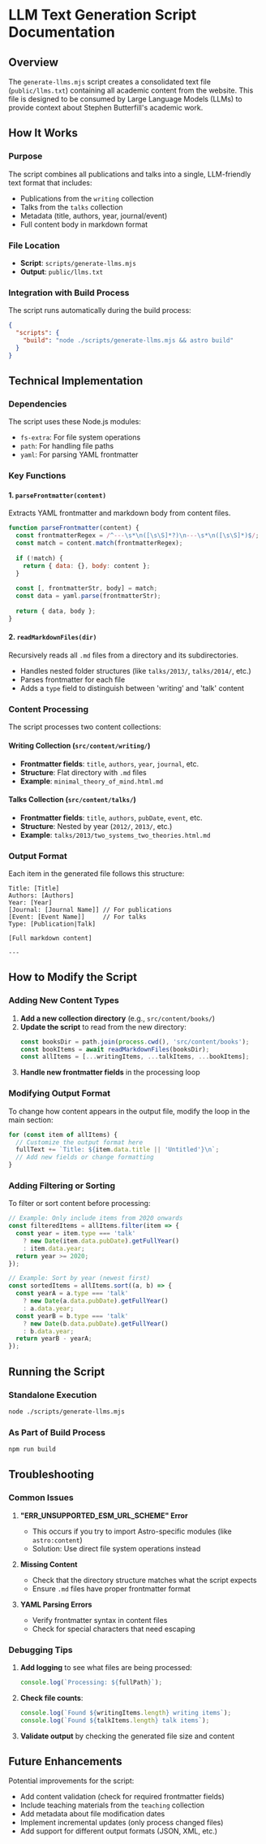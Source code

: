 # LLM Text Generation Script Documentation

## Overview

The `generate-llms.mjs` script creates a consolidated text file (`public/llms.txt`) containing all academic content from the website. This file is designed to be consumed by Large Language Models (LLMs) to provide context about Stephen Butterfill's academic work.

## How It Works

### Purpose
The script combines all publications and talks into a single, LLM-friendly text format that includes:
- Publications from the `writing` collection
- Talks from the `talks` collection
- Metadata (title, authors, year, journal/event)
- Full content body in markdown format

### File Location
- **Script**: `scripts/generate-llms.mjs`
- **Output**: `public/llms.txt`

### Integration with Build Process
The script runs automatically during the build process:
```json
{
  "scripts": {
    "build": "node ./scripts/generate-llms.mjs && astro build"
  }
}
```

## Technical Implementation

### Dependencies
The script uses these Node.js modules:
- `fs-extra`: For file system operations
- `path`: For handling file paths
- `yaml`: For parsing YAML frontmatter

### Key Functions

#### 1. `parseFrontmatter(content)`
Extracts YAML frontmatter and markdown body from content files.

```javascript
function parseFrontmatter(content) {
  const frontmatterRegex = /^---\s*\n([\s\S]*?)\n---\s*\n([\s\S]*)$/;
  const match = content.match(frontmatterRegex);
  
  if (!match) {
    return { data: {}, body: content };
  }
  
  const [, frontmatterStr, body] = match;
  const data = yaml.parse(frontmatterStr);
  
  return { data, body };
}
```

#### 2. `readMarkdownFiles(dir)`
Recursively reads all `.md` files from a directory and its subdirectories.

- Handles nested folder structures (like `talks/2013/`, `talks/2014/`, etc.)
- Parses frontmatter for each file
- Adds a `type` field to distinguish between 'writing' and 'talk' content

### Content Processing

The script processes two content collections:

#### Writing Collection (`src/content/writing/`)
- **Frontmatter fields**: `title`, `authors`, `year`, `journal`, etc.
- **Structure**: Flat directory with `.md` files
- **Example**: `minimal_theory_of_mind.html.md`

#### Talks Collection (`src/content/talks/`)
- **Frontmatter fields**: `title`, `authors`, `pubDate`, `event`, etc.
- **Structure**: Nested by year (`2012/`, `2013/`, etc.)
- **Example**: `talks/2013/two_systems_two_theories.html.md`

### Output Format

Each item in the generated file follows this structure:

```
Title: [Title]
Authors: [Authors]
Year: [Year]
[Journal: [Journal Name]] // For publications
[Event: [Event Name]]     // For talks
Type: [Publication|Talk]

[Full markdown content]

---
```

## How to Modify the Script

### Adding New Content Types

1. **Add a new collection directory** (e.g., `src/content/books/`)
2. **Update the script** to read from the new directory:
   ```javascript
   const booksDir = path.join(process.cwd(), 'src/content/books');
   const bookItems = await readMarkdownFiles(booksDir);
   const allItems = [...writingItems, ...talkItems, ...bookItems];
   ```
3. **Handle new frontmatter fields** in the processing loop

### Modifying Output Format

To change how content appears in the output file, modify the loop in the main section:

```javascript
for (const item of allItems) {
  // Customize the output format here
  fullText += `Title: ${item.data.title || 'Untitled'}\n`;
  // Add new fields or change formatting
}
```

### Adding Filtering or Sorting

To filter or sort content before processing:

```javascript
// Example: Only include items from 2020 onwards
const filteredItems = allItems.filter(item => {
  const year = item.type === 'talk' 
    ? new Date(item.data.pubDate).getFullYear()
    : item.data.year;
  return year >= 2020;
});

// Example: Sort by year (newest first)
const sortedItems = allItems.sort((a, b) => {
  const yearA = a.type === 'talk' 
    ? new Date(a.data.pubDate).getFullYear()
    : a.data.year;
  const yearB = b.type === 'talk' 
    ? new Date(b.data.pubDate).getFullYear()
    : b.data.year;
  return yearB - yearA;
});
```

## Running the Script

### Standalone Execution
```bash
node ./scripts/generate-llms.mjs
```

### As Part of Build Process
```bash
npm run build
```

## Troubleshooting

### Common Issues

1. **"ERR_UNSUPPORTED_ESM_URL_SCHEME" Error**
   - This occurs if you try to import Astro-specific modules (like `astro:content`)
   - Solution: Use direct file system operations instead

2. **Missing Content**
   - Check that the directory structure matches what the script expects
   - Ensure `.md` files have proper frontmatter format

3. **YAML Parsing Errors**
   - Verify frontmatter syntax in content files
   - Check for special characters that need escaping

### Debugging Tips

1. **Add logging** to see what files are being processed:
   ```javascript
   console.log(`Processing: ${fullPath}`);
   ```

2. **Check file counts**:
   ```javascript
   console.log(`Found ${writingItems.length} writing items`);
   console.log(`Found ${talkItems.length} talk items`);
   ```

3. **Validate output** by checking the generated file size and content

## Future Enhancements

Potential improvements for the script:
- Add content validation (check for required frontmatter fields)
- Include teaching materials from the `teaching` collection
- Add metadata about file modification dates
- Implement incremental updates (only process changed files)
- Add support for different output formats (JSON, XML, etc.)